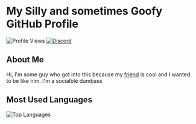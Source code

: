 # My Silly and sometimes Goofy GitHub Profile

![Profile Views](https://komarev.com/ghpvc/?username=SugnaXD)
[![Discord](https://img.shields.io/badge/Discord-YourUsername%231234-blue.svg)](https://discord.gg/your-discord-server)

## About Me

Hi, I'm some guy who got into this because my [friend](https://github.com/SugnaXD/SugnaXD/edit/main/README.md)  is cool and I wanted to be like him.
I'm a socialble dumbass

## Most Used Languages

![Top Languages](https://github-readme-stats.vercel.app/api/top-langs/?username=SugnaXD)
